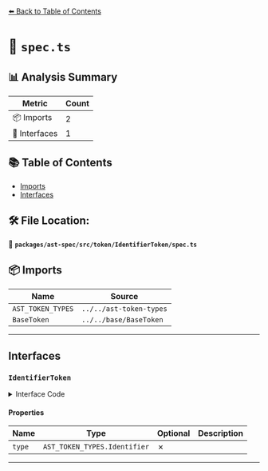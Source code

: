 [⬅️ Back to Table of Contents](../../../../../index.md)

# 📄 `spec.ts`

## 📊 Analysis Summary

| Metric | Count |
|--------|-------|
| 📦 Imports | 2 |
| 📐 Interfaces | 1 |

## 📚 Table of Contents

- [Imports](#imports)
- [Interfaces](#interfaces)

## 🛠️ File Location:
📂 **`packages/ast-spec/src/token/IdentifierToken/spec.ts`**

## 📦 Imports

| Name | Source |
|------|--------|
| `AST_TOKEN_TYPES` | `../../ast-token-types` |
| `BaseToken` | `../../base/BaseToken` |


---

## Interfaces

### `IdentifierToken`

<details><summary>Interface Code</summary>

```ts
export interface IdentifierToken extends BaseToken {
  type: AST_TOKEN_TYPES.Identifier;
}
```
</details>

#### Properties

| Name | Type | Optional | Description |
|------|------|----------|-------------|
| `type` | `AST_TOKEN_TYPES.Identifier` | ✗ |  |


---